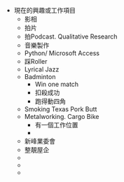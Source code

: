 - 現在的興趣或工作項目
	- 影相
	- 拍片
	- 拍Podcast. Qualitative Research
	- 音樂製作
	- Python/  Microsoft Access
	- 踩Roller
	- Lyrical Jazz
	- Badminton
		- Win one match
		- 扣殺成功
		- 跑得動四角
	- Smoking Texas Pork Butt
	- Metalworking. Cargo Bike
		- 有一個工作位置
		-
	- 新峰業委會
	- 整靚屋企
	-
	-
	-